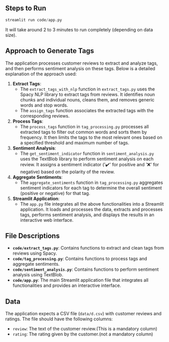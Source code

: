 ## Steps to Run

``` python
streamlit run code/app.py
```

It will take around 2 to 3 minutes to run completely (depending on data size).

## Approach to Generate Tags

The application processes customer reviews to extract and analyze tags, and then performs sentiment analysis on these tags. Below is a detailed explanation of the approach used:

1. **Extract Tags**:
    * The `extract_tags_with_nlp` function in `extract_tags.py` uses the Spacy NLP library to extract tags from reviews. It identifies noun chunks and individual nouns, cleans them, and removes generic words and stop words.
    * The `assign_tags` function associates the extracted tags with the corresponding reviews.
2. **Process Tags**:
    * The `process_tags` function in `tag_processing.py` processes all extracted tags to filter out common words and sorts them by frequency. It then limits the tags to the most relevant ones based on a specified threshold and maximum number of tags.
3. **Sentiment Analysis**:
    * The `get_sentiment_indicator` function in `sentiment_analysis.py` uses the TextBlob library to perform sentiment analysis on each review. It assigns a sentiment indicator ('✔️' for positive and '❌' for negative) based on the polarity of the review.
4. **Aggregate Sentiments**:
    * The `aggregate_sentiments` function in `tag_processing.py` aggregates sentiment indicators for each tag to determine the overall sentiment (positive or negative) for that tag.
5. **Streamlit Application**:
    * The `app.py` file integrates all the above functionalities into a Streamlit application. It loads and processes the data, extracts and processes tags, performs sentiment analysis, and displays the results in an interactive web interface.

## File Descriptions

* <b>`code/extract_tags.py`</b>: Contains functions to extract and clean tags from reviews using Spacy.
* <b>`code/tag_processing.py`</b>: Contains functions to process tags and aggregate sentiments.
* <b>`code/sentiment_analysis.py`</b>: Contains functions to perform sentiment analysis using TextBlob.
* <b>`code/app.py`</b>: The main Streamlit application file that integrates all functionalities and provides an interactive interface.

## Data

The application expects a CSV file (`data/d.csv`) with customer reviews and ratings. The file should have the following columns:

* `review`: The text of the customer review.(This is a mandatory column)
* `rating`: The rating given by the customer.(not a mandatory column)